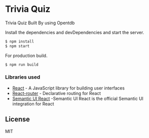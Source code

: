 # Trivia Quiz

Trivia Quiz Built By using Opentdb

Install the dependencies and devDependencies and start the server.

```sh
$ npm install 
$ npm start  
```

For production build.

```sh
$ npm run build
```
### Libraries used

* [React](https://reactjs.org/) - A JavaScript library for building user interfaces
* [React-router](https://github.com/ReactTraining/react-router) - Declarative routing for React  
* [Semantic UI React](https://react.semantic-ui.com) -Semantic UI React is the official Semantic UI integration for React


License
----

MIT
